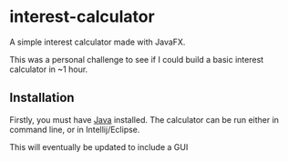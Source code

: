 # interest-calculator

A simple interest calculator made with JavaFX.

This was a personal challenge to see if I could build a basic interest calculator in ~1 hour.

Installation
----------------
Firstly, you must have [Java](https://www.java.com) installed. The calculator can be run either in command line, or in Intellij/Eclipse.

This will eventually be updated to include a GUI
